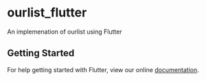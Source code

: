 # ourlist_flutter

An implemenation of ourlist using Flutter

## Getting Started

For help getting started with Flutter, view our online
[documentation](https://flutter.io/).

